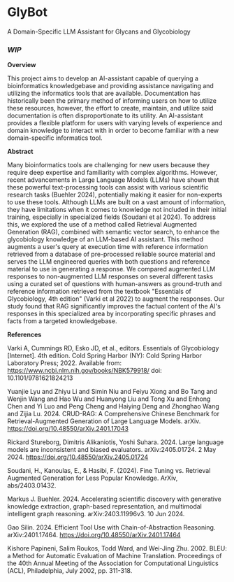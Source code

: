 # GlyBot
A Domain-Specific LLM Assistant for Glycans and Glycobiology

### *WIP*

**Overview**

This project aims to develop an AI-assistant capable of querying a bioinformatics knowledgebase and providing assistance navigating and utilizing the informatics tools that are available. Documentation has historically been the primary method of informing users on how to utilize these resources, however, the effort to create, maintain, and utilize said documentation is often disproportionate to its utility. An AI-assistant provides a flexible platform for users with varying levels of experience and domain knowledge to interact with in order to become familiar with a new domain-specific informatics tool.

**Abstract**

Many bioinformatics tools are challenging for new users because they require deep expertise and familiarity with complex algorithms. However, recent advancements in Large Language Models (LLMs) have shown that these powerful text-processing tools can assist with various scientific research tasks (Buehler 2024), potentially making it easier for non-experts to use these tools. Although LLMs are built on a vast amount of information, they have limitations when it comes to knowledge not included in their initial training, especially in specialized fields (Soudani et al 2024). To address this, we explored the use of a method called Retrieval Augmented Generation (RAG), combined with semantic vector search, to enhance the glycobiology knowledge of an LLM-based AI assistant. This method augments a user's query at execution time with reference information retrieved from a database of pre-processed reliable source material and serves the LLM engineered queries with both questions and reference material to use in generating a response. We compared augmented LLM responses to non-augmented LLM responses on several different tasks using a curated set of questions with human-answers as ground-truth and reference information retrieved from the textbook "Essentials of Glycobiology, 4th edition" (Varki et al 2022) to augment the responses. Our study found that RAG significantly improves the factual content of the AI's responses in this specialized area by incorporating specific phrases and facts from a targeted knowledgebase.

**References**

Varki A, Cummings RD, Esko JD, et al., editors. Essentials of Glycobiology [Internet]. 4th edition. Cold Spring Harbor (NY): Cold Spring Harbor Laboratory Press; 2022. Available from: https://www.ncbi.nlm.nih.gov/books/NBK579918/ doi: 10.1101/9781621824213 

Yuanjie Lyu and Zhiyu Li and Simin Niu and Feiyu Xiong and Bo Tang and Wenjin Wang and Hao Wu and Huanyong Liu and Tong Xu and Enhong Chen and Yi Luo and Peng Cheng and Haiying Deng and Zhonghao Wang and Zijia Lu. 2024. CRUD-RAG: A Comprehensive Chinese Benchmark for Retrieval-Augmented Generation of Large Language Models. arXiv. https://doi.org/10.48550/arXiv.2401.17043 

Rickard Stureborg, Dimitris Alikaniotis, Yoshi Suhara. 2024. Large language models are inconsistent and biased evaluators. arXiv:2405.01724. 2 May 2024. https://doi.org/10.48550/arXiv.2405.01724  

Soudani, H., Kanoulas, E., & Hasibi, F. (2024). Fine Tuning vs. Retrieval Augmented Generation for Less Popular Knowledge. ArXiv, abs/2403.01432. 

Markus J. Buehler. 2024. Accelerating scientific discovery with generative knowledge extraction, graph-based representation, and multimodal intelligent graph reasoning. arXiv:2403.11996v3. 10 Jun 2024.

Gao Silin. 2024. Efficient Tool Use with Chain-of-Abstraction Reasoning. arXiv:2401.17464. https://doi.org/10.48550/arXiv.2401.17464

Kishore Papineni, Salim Roukos, Todd Ward, and Wei-Jing Zhu. 2002. BLEU: a Method for Automatic Evaluation of Machine Translation. Proceedings of the 40th Annual Meeting of the Association for Computational Linguistics (ACL), Philadelphia, July 2002, pp. 311-318.
